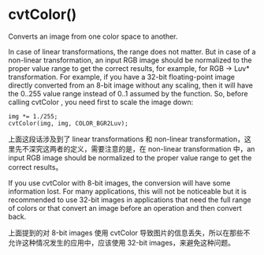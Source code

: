 # cvtColor()
Converts an image from one color space to another.

In case of linear transformations, the range does not matter. But in case of a non-linear transformation, an input RGB image should be normalized to the proper value range to get the correct results, for example, for RGB → L*u*v* transformation. For example, if you have a 32-bit floating-point image directly converted from an 8-bit image without any scaling, then it will have the 0..255 value range instead of 0..1 assumed by the function. So, before calling cvtColor , you need first to scale the image down:

    img *= 1./255;
    cvtColor(img, img, COLOR_BGR2Luv);

上面这段话涉及到了 linear transformations 和 non-linear transformation，这里先不深究这两者的定义，需要注意的是，在 non-linear transformation 中，an input RGB image should be normalized to the proper value range to get the correct results。

If you use cvtColor with 8-bit images, the conversion will have some information lost. For many applications, this will not be noticeable but it is recommended to use 32-bit images in applications that need the full range of colors or that convert an image before an operation and then convert back.

上面提到的对 8-bit images 使用 cvtColor 导致图片的信息丢失，所以在那些不允许这种情况发生的应用中，应该使用 32-bit images，来避免这种问题。


[1]: https://docs.opencv.org/3.3.1/d7/d1b/group__imgproc__misc.html#ga397ae87e1288a81d2363b61574eb8cab "cvtColor"